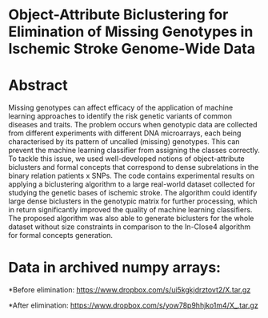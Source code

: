 # Object-Attribute Biclustering for Elimination of Missing Genotypes in Ischemic Stroke Genome-Wide Data

# Abstract 
Missing genotypes can affect efficacy of the application of machine learning approaches to identify the risk genetic variants of common diseases and traits. The problem occurs when genotypic data are collected from different experiments with different DNA microarrays, each being characterised by its pattern of uncalled (missing) genotypes. This can prevent the machine learning classifier from assigning the classes correctly. To tackle this issue, we used well-developed notions of object-attribute biclusters and formal concepts that correspond to dense subrelations in the binary relation patients x SNPs. The code contains experimental results on applying a biclustering algorithm to a large real-world dataset collected for studying the genetic bases of ischemic stroke. The algorithm could identify large dense biclusters in the genotypic matrix for further processing, which in return significantly improved the quality of machine learning classifiers. The proposed algorithm was also able to generate biclusters for the whole dataset without size constraints in comparison to the In-Close4 algorithm for formal concepts generation.


# Data in archived numpy arrays: 

*Before elimination: https://www.dropbox.com/s/ui5kgkjdrztovt2/X.tar.gz

*After elimination: https://www.dropbox.com/s/yow78p9hhjko1m4/X_.tar.gz
